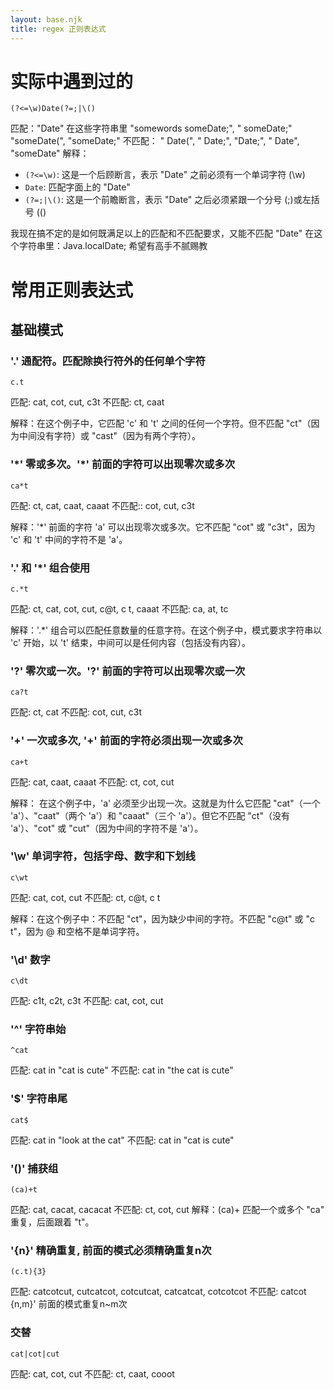 ```yaml
---
layout: base.njk
title: regex 正则表达式
---
```

# 实际中遇到过的
```regex
(?<=\w)Date(?=;|\()
```
匹配："Date" 在这些字符串里 "somewords someDate;", " someDate;" "someDate(", "someDate;"
不匹配： " Date(", " Date;", "Date;", " Date", "someDate"
解释：
- `(?<=\w)`: 这是一个后顾断言，表示 "Date" 之前必须有一个单词字符 (\w)
- `Date`: 匹配字面上的 "Date"
- `(?=;|\()`: 这是一个前瞻断言，表示 "Date" 之后必须紧跟一个分号 (;)或左括号 (\() 

我现在搞不定的是如何既满足以上的匹配和不匹配要求，又能不匹配 "Date" 在这个字符串里：Java.localDate; 希望有高手不腻赐教

# 常用正则表达式
## 基础模式
### '.' 通配符。匹配除换行符外的任何单个字符
```regex
c.t
```
匹配: cat, cot, cut, c3t
不匹配: ct, caat

解释：在这个例子中，它匹配 'c' 和 't' 之间的任何一个字符。但不匹配 "ct"（因为中间没有字符）或 "cast"（因为有两个字符）。

### '\*' 零或多次。'\*' 前面的字符可以出现零次或多次 
```regex
ca*t
```
匹配: ct, cat, caat, caaat
不匹配:: cot, cut, c3t

解释：'*' 前面的字符 'a' 可以出现零次或多次。它不匹配 "cot" 或 "c3t"，因为 'c' 和 't' 中间的字符不是 'a'。

### '.' 和 '*' 组合使用
```regex
c.*t
```
匹配: ct, cat, cot, cut, c@t, c t, caaat
不匹配: ca, at, tc

解释：'.*' 组合可以匹配任意数量的任意字符。在这个例子中，模式要求字符串以 'c' 开始，以 't' 结束，中间可以是任何内容（包括没有内容）。

### '?' 零次或一次。'?' 前面的字符可以出现零次或一次
```regex
ca?t
```
匹配: ct, cat
不匹配: cot, cut, c3t

### '+' 一次或多次, '+' 前面的字符必须出现一次或多次
```regex
ca+t
```
匹配: cat, caat, caaat
不匹配: ct, cot, cut

解释：
在这个例子中，'a' 必须至少出现一次。这就是为什么它匹配 "cat"（一个 'a'）、"caat"（两个 'a'）和 "caaat"（三个 'a'）。但它不匹配 "ct"（没有 'a'）、"cot" 或 "cut"（因为中间的字符不是 'a'）。

### '\w' 单词字符，包括字母、数字和下划线
```regex
c\wt
```
匹配: cat, cot, cut
不匹配: ct, c@t, c t

解释：在这个例子中：不匹配 "ct"，因为缺少中间的字符。不匹配 "c@t" 或 "c t"，因为 @ 和空格不是单词字符。

### '\d' 数字
```regex
c\dt
```
匹配: c1t, c2t, c3t
不匹配: cat, cot, cut

### '^' 字符串始
```regex
^cat
```
匹配: cat in "cat is cute"
不匹配: cat in "the cat is cute"

### '$' 字符串尾
```regex
cat$
```
匹配: cat in "look at the cat"
不匹配: cat in "cat is cute"

### '()' 捕获组
```regex
(ca)+t
```
匹配: cat, cacat, cacacat
不匹配: ct, cot, cut
解释：(ca)+ 匹配一个或多个 "ca" 重复，后面跟着 "t"。

### '{n}' 精确重复, 前面的模式必须精确重复n次
```regex
(c.t){3}
```
匹配: catcotcut, cutcatcot, cotcutcat, catcatcat, cotcotcot
不匹配: catcot
{n,m}' 前面的模式重复n~m次

### 交替
```regex
cat|cot|cut
```
匹配: cat, cot, cut
不匹配: ct, caat, cooot

